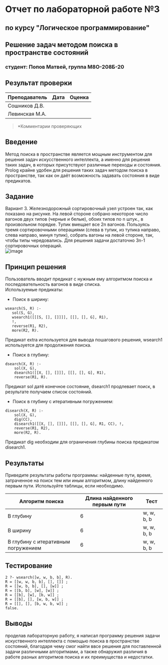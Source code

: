 
# Отчет по лабораторной работе №3

## по курсу "Логическое программирование"

## Решение задач методом поиска в пространстве состояний

### студент: Попов Матвей, группа М8О-208Б-20

## Результат проверки

| Преподаватель     | Дата         |  Оценка       |
|-------------------|--------------|---------------|
| Сошников Д.В. |              |               |
| Левинская М.А.|              |               |

> *Комментарии проверяющих

## Введение

Метод поиска в пространстве является мощным инструментом для решения задач искусственного интеллекта, а именно для решения таких задач, в которых присутствуют различные переходы и состояния.  
Prolog крайне удобен для решения таких задач методом поиска в пространстве, так как он даёт возможность задавать состояния в виде предикатов.

## Задание

Вариант 3. Железнодорожный сортировочный узел устроен так, как показано на рисунке. На левой стороне собрано некоторое число вагонов двух типов (черные и белые), обоих типов по n штук., в произвольном порядке. Тупик вмещает все 2n вагонов. Пользуясь тремя сортировочными операциями (слева в тупик, из тупика направо, слева направо, минуя тупик), собрать вагоны на левой стороне, так, чтобы типы чередовались. Для решения задачи достаточно 3n-1 сортировочных операций.  
![image](https://user-images.githubusercontent.com/81183518/145717630-afebe128-0ae0-4b70-a8a1-ac88986755e5.png)


## Принцип решения

Пользователь вводит предикат с нужным ему алгоритмом поиска и последовательность вагонов в виде списка.  
Используемые предикаты:  

* Поиск в ширину:  

```(Prolog)
wsearch(S, R) :-
   sol(S, G),
   wsearch1([[[S, [], []]]], [[], [], G], R1),
   !,
   reverse(R1, R2),
   more(R2, R).
```

Предикат extra используется для вывода пошагового решения, wsearch1 используется для продолжения поиска.

* Поиск в глубину:  

```(Prolog)
dsearch(X, R) :-
    sol(X, G),
    dsearch1([[X, [], []]], [[], [], G], R1),
    reverse(R1, R).
```

Предикат sol датё конечное состояние, dsearch1 продлевает поиск, в результате получаем список состояний.

* Поиск в глубину с итеративным погружением:

```(Prolog)
disearch(X, R) :- 
    sol(X, G),
    dig(CC),
    disearch1([[X, [], []]], [[], [], G], R1, CC), !,
    reverse(R1, R2), 
    more(R2, R).
```

Предикат dig необходим для ограничения глубины поиска предикатом disearch1.

## Результаты

Приведите результаты работы программы: найденные пути, время, затраченное на поиск тем или иным алгоритмом, длину найденного первым пути. Используйте таблицы,
если необходимо.

| Алгоритм поиска |  Длина найденного первым пути  |  Тест  |
|-----------------|--------------------------------|----------------|
| В глубину       |               6                 |     w, w, b, b           |
| В ширину        |                   6             |    w, w, b, b            |
| В глубину с итеративным погружением              |           6                     |       w, w, b, b         |

## Тестирование

```(Prolog)
2 ?- wsearch([w, w, b, b], R).
R = [[w, w, b, b], [], []] ;
R = [[w, b, b], [], [w]] ;
R = [[b, b], [w], [w]] ;
R = [[b], [w], [b, w]] ;
R = [[b], [], [w, b, w]] ;
R = [[], [], [b, w, b, w]] ;
false.
```

## Выводы

проделав лабораторную работу, я написал программу решения задачи искуственного интеллекта с помощью поиска в пространстве состояний, благодаря чему смог найти ввсе решения для поставленной задачи различными алгоритмами, а также обнаружил различия в работе разных алгоритмов поиска и их преимущества и недостатки.
